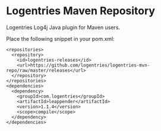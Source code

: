 Logentries Maven Repository
===========================

Logentries Log4j Java plugin for Maven users.

Place the following snippet in your pom.xml:

    <repositories>
      <repository>
        <id>logentries-releases</id>
        <url>https://github.com/logentries/logentries-mvn-repo/raw/master/releases</url>
      </repository>
    </repositories>
    <dependencies>
      <dependency>
        <groupId>com.logentries</groupId>
        <artifactId>leappender</artifactId>
        <version>1.1.4</version>
        <scope>compile</scope>
      </dependency>
    </dependencies>